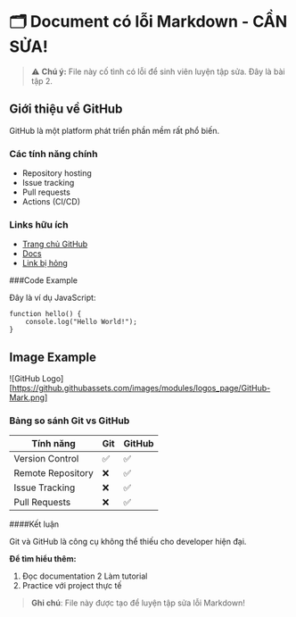 # 🗂️ Document có lỗi Markdown - CẦN SỬA!

> ⚠️ **Chú ý:** File này cố tình có lỗi để sinh viên luyện tập sửa. Đây là bài tập 2.

## Giới thiệu về GitHub
GitHub là một platform phát triển phần mềm rất phổ biến.

### Các tính năng chính

- Repository hosting
- Issue tracking  
- Pull requests
- Actions (CI/CD)

### Links hữu ích
- [Trang chủ GitHub](https://github.com)
- [Docs](https://docs.github.com) 
- [Link bị hỏng](htps://broken-link.com)

###Code Example

Đây là ví dụ JavaScript:

```
function hello() {
    console.log("Hello World!");
}
```

## Image Example

![GitHub Logo][https://github.githubassets.com/images/modules/logos_page/GitHub-Mark.png]

### Bảng so sánh Git vs GitHub

| Tính năng | Git | GitHub
|----------|-----|--------|
Version Control | ✅ | ✅
Remote Repository | ❌ | ✅  
| Issue Tracking | ❌ | ✅ |
Pull Requests | ❌ | ✅

####Kết luận

Git và GitHub là công cụ không thể thiếu cho developer hiện đại.

**Để tìm hiểu thêm:**
1. Đọc documentation
2 Làm tutorial
3. Practice với project thực tế

> **Ghi chú**: File này được tạo để luyện tập sửa lỗi Markdown!
